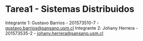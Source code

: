 # Tarea1 - Sistemas Distribuidos

Integrante 1: Gustavo Barrios - 201573510-7 - gustavo.barrios@sansano.usm.cl
Integrante 2: Johany Herrera  - 201573535-2 - johany.herrera@sansano.usm.cl
